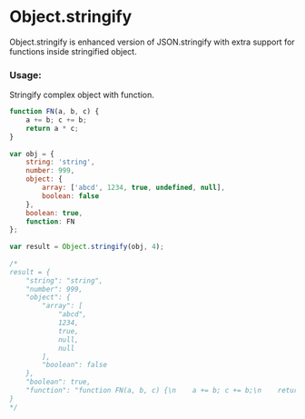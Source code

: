 # Object.stringify
Object.stringify is enhanced version of JSON.stringify with extra support for functions inside stringified object.

### Usage:

Stringify complex object with function.
```js
function FN(a, b, c) {
    a += b; c += b;
    return a * c;
}
 
var obj = {
    string: 'string',
    number: 999,
    object: {
        array: ['abcd', 1234, true, undefined, null],
        boolean: false
    },
    boolean: true,
    function: FN
};
 
var result = Object.stringify(obj, 4);
 
/*
result = {
    "string": "string",
    "number": 999,
    "object": {
        "array": [
            "abcd",
            1234,
            true,
            null,
            null
        ],
        "boolean": false
    },
    "boolean": true,
    "function": "function FN(a, b, c) {\n    a += b; c += b;\n    return a * c;\n}"
}
*/
```
